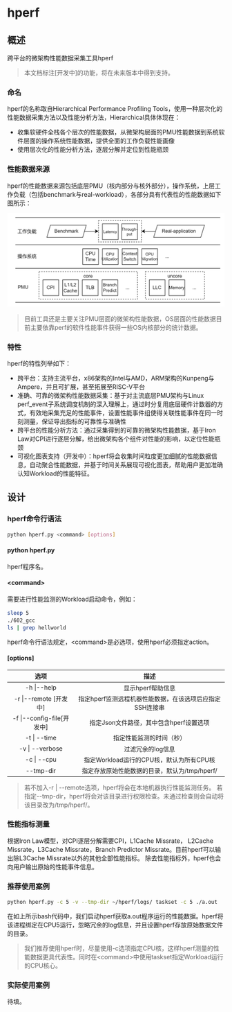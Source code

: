 # hperf

## 概述

跨平台的微架构性能数据采集工具hperf

> 本文档标注\[开发中]的功能，将在未来版本中得到支持。

### 命名

hperf的名称取自Hierarchical Performance Profiling Tools，使用一种层次化的性能数据采集方法以及性能分析方法，Hierarchical具体体现在：

- 收集软硬件全栈各个层次的性能数据，从微架构层面的PMU性能数据到系统软件层面的操作系统性能数据，提供全面的工作负载性能画像
- 使用层次化的性能分析方法，逐层分解并定位到性能瓶颈

### 性能数据来源

hperf的性能数据来源包括底层PMU（核内部分与核外部分），操作系统，上层工作负载（包括benchmark与real-workload），各部分具有代表性的性能数据如下图所示：

![性能数据来源](docs/img/perf_data_source.png "性能数据来源")

> 目前工具还是主要关注PMU层面的微架构性能数据，OS层面的性能数据目前主要依靠perf的软件性能事件获得一些OS内核部分的统计数据。

### 特性

hperf的特性列举如下：

- 跨平台：支持主流平台，x86架构的Intel与AMD，ARM架构的Kunpeng与Ampere，并且可扩展，甚至拓展至RISC-V平台
- 准确、可靠的微架构性能数据采集：基于对主流底层PMU架构与Linux perf_event子系统调度机制的深入理解上，通过时分复用底层硬件计数器的方式，有效地采集充足的性能事件，设置性能事件组使得关联性能事件在同一时刻测量，保证导出指标的可靠性与准确性
- 跨平台的性能分析方法：通过采集得到的可靠的微架构性能数据，基于Iron Law对CPI进行逐层分解，给出微架构各个组件对性能的影响，以定位性能瓶颈
- 可视化图表支持（开发中）：hperf将会收集时间粒度更加细腻的性能数据信息，自动聚合性能数据，并基于时间关系展现可视化图表，帮助用户更加准确认知Workload的性能特征。

## 设计
### hperf命令行语法 
```bash
python hperf.py <command> [options]
```
#### python hperf.py
hperf程序名。

#### \<command>
需要进行性能监测的Workload启动命令，例如：
```bash
sleep 5 
./602_gcc 
ls | grep hellworld
```
hperf命令行语法规定，\<command>是必选项，使用hperf必须指定action。

#### \[options]
|  选项     | 描述 |
| :-----------: | :-----------: |
| -h \|--help      |  显示hperf帮助信息      |
| -r \|--remote \[开发中]   | 指定hperf监测远程机器性能数据，在该选项后应指定SSH连接串 |
|-f \|--config-file\[开发中]|指定Json文件路径，其中包含hperf设置选项|
|-t \| --time|指定性能监测的时间（秒）|
|-v \| --verbose| 过滤冗余的log信息|
|-c \| --cpu|指定Workload运行的CPU核，默认为所有CPU核|
|--tmp-dir|指定存放原始性能数据的目录，默认为/tmp/hperf/|

> 若不加入-r \| --remote选项，hperf将会在本地机器执行性能监测任务。
> 若指定--tmp-dir，hperf将会对该目录进行权限检查。未通过检查则会自动将该目录改为/tmp/hperf/。
### 性能指标测量
根据Iron Law模型，对CPI逐层分解需要CPI，L1Cache Missrate， L2Cache Missrate，L3Cache Missrate，Branch Predictor Missrate。目前hperf可以输出除L3Cache Missrate以外的其他全部性能指标。
除去性能指标外，hperf也会向用户输出原始的性能事件信息。

### 推荐使用案例
```bash
python hperf.py -c 5 -v --tmp-dir ~/hperf/logs/ taskset -c 5 ./a.out 
```

在如上所示bash代码中，我们启动hperf获取a.out程序运行的性能数据。hperf将该进程绑定在CPU5运行，忽略冗余的log信息，并且设置hperf存放原始数据文件的目录。
> 我们推荐使用hperf时，尽量使用-c选项指定CPU核，这样hperf测量的性能数据更具代表性。同时在\<command>中使用taskset指定Workload运行的CPU核心。

### 实际使用案例
待填。